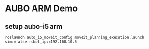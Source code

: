 # AUBO ARM Demo

## setup aubo-i5 arm

```
roslaunch aubo_i5_moveit_config moveit_planning_execution.launch sim:=false robot_ip:=192.168.10.5
```

